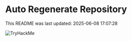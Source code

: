# Auto Regenerate Repository

This README was last updated: 2025-06-08 17:07:28

 ![TryHackMe](https://tryhackme.com/badge/533634)